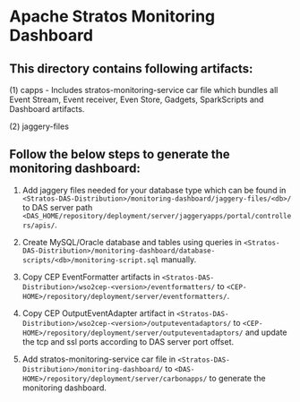 # Apache Stratos Monitoring Dashboard

## This directory contains following artifacts:
(1) capps - Includes stratos-monitoring-service car file which bundles all Event Stream, Event receiver, Even Store,
Gadgets, SparkScripts and Dashboard artifacts.

(2) jaggery-files

## Follow the below steps to generate the monitoring dashboard:

1. Add jaggery files needed for your database type which can be found in
`<Stratos-DAS-Distribution>/monitoring-dashboard/jaggery-files/<db>/` to DAS server path
`<DAS_HOME/repository/deployment/server/jaggeryapps/portal/controllers/apis/`.

2. Create MySQL/Oracle database and tables using queries in
`<Stratos-DAS-Distribution>/monitoring-dashboard/database-scripts/<db>/monitoring-script.sql` manually.

3. Copy CEP  EventFormatter artifacts in `<Stratos-DAS-Distribution>/wso2cep-<version>/eventformatters/` to
`<CEP-HOME>/repository/deployment/server/eventformatters/`.

4. Copy CEP OutputEventAdapter artifact in `<Stratos-DAS-Distribution>/wso2cep-<version>/outputeventadaptors/` to
`<CEP-HOME>/repository/deployment/server/outputeventadaptors/`  and update the tcp and ssl ports according to DAS server
 port offset.

5. Add stratos-monitoring-service car file in `<Stratos-DAS-Distribution>/monitoring-dashboard/` to
`<DAS-HOME>/repository/deployment/server/carbonapps/` to generate the monitoring dashboard.
